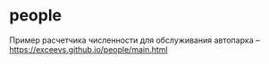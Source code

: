 # people
Пример расчетчика численности для обслуживания автопарка – https://exceevs.github.io/people/main.html
